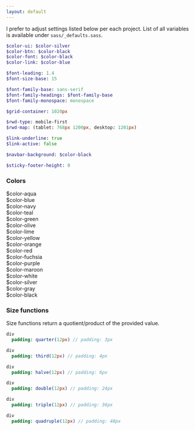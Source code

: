 ```yaml
---
layout: default
---
```


I prefer to adjust settings listed below per each project. List of all
variables is available under `sass/_defaults.sass`.

```sass
$color-ui: $color-silver
$color-btn: $color-black
$color-font: $color-black
$color-link: $color-blue

$font-leading: 1.4
$font-size-base: 15

$font-family-base: sans-serif
$font-family-headings: $font-family-base
$font-family-monospace: monospace

$grid-container: 1020px

$rwd-type: mobile-first
$rwd-map: (tablet: 768px 1200px, desktop: 1201px)

$link-underline: true
$link-active: false

$navbar-background: $color-black

$sticky-footer-height: 0
```

### Colors

<div class="grid">
  <div class="grid-item 1/6"><div class="color-block color-block-aqua">$color-aqua</div></div>
  <div class="grid-item 1/6"><div class="color-block color-block-blue">$color-blue</div></div>
  <div class="grid-item 1/6"><div class="color-block color-block-navy">$color-navy</div></div>
  <div class="grid-item 1/6"><div class="color-block color-block-teal">$color-teal</div></div>
  <div class="grid-item 1/6"><div class="color-block color-block-green">$color-green</div></div>
  <div class="grid-item 1/6"><div class="color-block color-block-olive">$color-olive</div></div>

  <div class="grid-item 1/6"><div class="color-block color-block-lime">$color-lime</div></div>
  <div class="grid-item 1/6"><div class="color-block color-block-yellow">$color-yellow</div></div>
  <div class="grid-item 1/6"><div class="color-block color-block-orange">$color-orange</div></div>
  <div class="grid-item 1/6"><div class="color-block color-block-red">$color-red</div></div>
  <div class="grid-item 1/6"><div class="color-block color-block-fuchsia">$color-fuchsia</div></div>
  <div class="grid-item 1/6"><div class="color-block color-block-purple">$color-purple</div></div>

  <div class="grid-item 1/6"><div class="color-block color-block-maroon">$color-maroon</div></div>
  <div class="grid-item 1/6"><div class="color-block color-block-white">$color-white</div></div>
  <div class="grid-item 1/6"><div class="color-block color-block-silver">$color-silver</div></div>
  <div class="grid-item 1/6"><div class="color-block color-block-gray">$color-gray</div></div>
  <div class="grid-item 1/6"><div class="color-block color-block-black">$color-black</div></div>
</div>

### Size functions

Size functions return a quotient/product of the provided value.

```sass
div
  padding: quarter(12px) // padding: 3px

div
  padding: third(12px) // padding: 4px

div
  padding: halve(12px) // padding: 6px

div
  padding: double(12px) // padding: 24px

div
  padding: triple(12px) // padding: 36px

div
  padding: quadruple(12px) // padding: 48px
```
